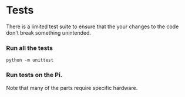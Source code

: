 # Tests

There is a limited test suite to ensure that the your changes to the code
don't break something unintended. 

### Run all the tests
``` python -m unittest ```


### Run tests on the Pi.
Note that many of the parts require specific hardware. 